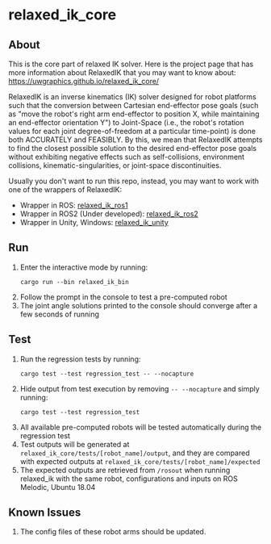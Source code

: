 # relaxed_ik_core
## About
This is the core part of relaxed IK solver. Here is the project page that has more information about RelaxedIK that you may want to know about: https://uwgraphics.github.io/relaxed_ik_core/

RelaxedIK is an inverse kinematics (IK) solver designed for robot platforms such that the conversion between Cartesian end-effector pose goals (such as "move the robot's right arm end-effector to position X, while maintaining an end-effector orientation Y") to Joint-Space (i.e., the robot's rotation values for each joint degree-of-freedom at a particular time-point) is done both ACCURATELY and FEASIBLY.  By this, we mean that RelaxedIK attempts to find the closest possible solution to the desired end-effector pose goals without exhibiting negative effects such as self-collisions, environment collisions, kinematic-singularities, or joint-space discontinuities.

Usually you don't want to run this repo, instead, you may want to work with one of the wrappers of RelaxedIK:
+ Wrapper in ROS: [relaxed_ik_ros1](https://github.com/uwgraphics/relaxed_ik_ros1)
+ Wrapper in ROS2 (Under developed): [relaxed_ik_ros2](https://github.com/uwgraphics/relaxed_ik_ros2)
+ Wrapper in Unity, Windows: [relaxed_ik_unity](https://github.com/uwgraphics/relaxed_ik_unity)

## Run
1. Enter the interactive mode by running: 
	```
	cargo run --bin relaxed_ik_bin
	```
2. Follow the prompt in the console to test a pre-computed robot
3. The joint angle solutions printed to the console should converge after a few seconds of running

## Test
1. Run the regression tests by running:
	```
	cargo test --test regression_test -- --nocapture
	```
2. Hide output from test execution by removing `-- --nocapture` and simply running:
	```
	cargo test --test regression_test
	```
3. All available pre-computed robots will be tested automatically during the regression test
4. Test outputs will be generated at `relaxed_ik_core/tests/[robot_name]/output`, and they are compared with expected outputs at `relaxed_ik_core/tests/[robot_name]/expected`
5. The expected outputs are retrieved from `/rosout` when running relaxed_ik with the same robot, configurations and inputs on ROS Melodic, Ubuntu 18.04 

## Known Issues
1. The config files of these robot arms should be updated.